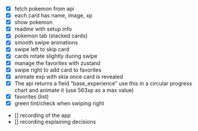 - [x] fetch pokemon from api
- [x] each card has name, image, xp
- [x] show pokemon
- [x] readme with setup info
- [x] pokemon tab (stacked cards)
- [x] smooth swipe animations
- [x] swipe left to skip card
- [x] cards rotate slightly during swipe
- [x] manage the favorites with zustand
- [x] swipe right to add card to favorites
- [x] animate exp with skia once card is revealed
- [x] The api returns a field “base_experience” use this in a circular progress chart and animate it (use 563xp as a max value)
- [x] favorites (list)
- [x] green tint/check when swiping right
- [] recording of the app
- [] recording explaining decisions